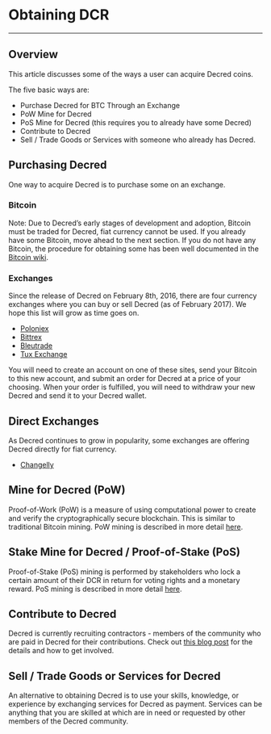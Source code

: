 # <i class="fa fa-exchange"></i> Obtaining DCR

---

## <i class="fa fa-info-circle"></i> Overview

This article discusses some of the ways a user can acquire Decred
coins.

The five basic ways are:

* Purchase Decred for BTC Through an Exchange
* PoW Mine for Decred
* PoS Mine for Decred (this requires you to already have some Decred)
* Contribute to Decred
* Sell / Trade Goods or Services with someone who already has Decred.

## <i class="fa fa-info-circle"></i> Purchasing Decred

One way to acquire Decred is to purchase some on an exchange.

### <i class="fa fa-btc"></i> Bitcoin

Note: Due to Decred’s early stages of development and adoption,
Bitcoin must be traded for Decred, fiat currency cannot be used.  If
you already have some Bitcoin, move ahead to the next section.  If you
do not have any Bitcoin, the procedure for obtaining some has been
well documented in the
[Bitcoin wiki](https://en.bitcoin.it/wiki/Buying_Bitcoins_%28the_newbie_version%29).

### <i class="fa fa-exchange"></i> Exchanges

Since the release of Decred on February 8th, 2016, there are four
currency exchanges where you can buy or sell Decred (as of February 2017).
We hope this list will grow as time goes on.

* [Poloniex](https://poloniex.com/)
* [Bittrex](https://bittrex.com/)
* [Bleutrade](https://bleutrade.com/exchange)
* [Tux Exchange](https://tuxexchange.com)

You will need to create an account on one of these sites, send your
Bitcoin to this new account, and submit an order for Decred at a price
of your choosing.  When your order is fulfilled, you will need to
withdraw your new Decred and send it to your Decred wallet.

## <i class="fa fa-info-circle"></i> Direct Exchanges

As Decred continues to grow in popularity, some exchanges are offering
Decred directly for fiat currency.

* [Changelly](https://changelly.com/)

## <i class="fa fa-info-circle"></i> Mine for Decred (PoW)

Proof-of-Work (PoW) is a measure of using computational power to
create and verify the cryptographically secure blockchain.  This is
similar to traditional Bitcoin mining.  PoW mining is described in
more detail [here](/mining/proof-of-work).

## <i class="fa fa-info-circle"></i> Stake Mine for Decred / Proof-of-Stake (PoS)

Proof-of-Stake (PoS) mining is performed by stakeholders who lock a
certain amount of their DCR in return for voting rights and a monetary
reward. PoS mining is described in more detail
[here](/mining/proof-of-stake).

## <i class="fa fa-info-circle"></i> Contribute to Decred

Decred is currently recruiting contractors - members of the community who are paid in Decred for their contributions. Check out [this blog post](https://blog.decred.org/2017/07/25/Decred-Recruiting/) for the details and how to get involved.


## <i class="fa fa-info-circle"></i> Sell / Trade Goods or Services for Decred

An alternative to obtaining Decred is to use your skills, knowledge,
or experience by exchanging services for Decred as payment.  Services
can be anything that you are skilled at which are in need or
requested by other members of the Decred community.
